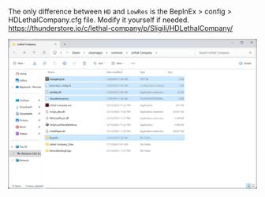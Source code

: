 The only difference between `HD` and `LowRes` is the BepInEx > config > HDLethalCompany.cfg file. Modify it yourself if needed. https://thunderstore.io/c/lethal-company/p/Sligili/HDLethalCompany/

![Game folder](folder.png)